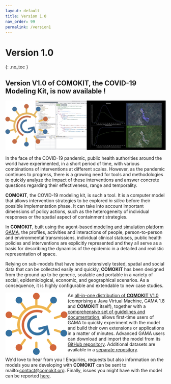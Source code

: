 ```yaml
---
layout: default
title: Version 1.0
nav_order: 99
permalink: /version1
---
```


# Version 1.0
{: .no_toc }

<!--
Short text
{: .fs-6 .fw-300 }
-->

## Version V1.0 of COMOKIT, the COVID-19 Modeling Kit, is now available ! 
<p align="center">
  <img  src="https://github.com/COMOKIT/COMOKIT-Website/blob/master/docs/assets/images/como.jpg">
</p>

In the face of the COVID-19 pandemic, public health authorities around the world have experimented, in a short period of time, with various combinations of interventions at different scales. However, as the pandemic continues to progress, there is a growing need for tools and methodologies to quickly analyze the impact of these interventions and answer concrete questions regarding their effectiveness, range and temporality.

**COMOKIT**, the COVID-19 modeling kit, is such a tool. It is a computer model that allows intervention strategies to be explored _in silico_ before their possible implementation phase. It can take into account important dimensions of policy actions, such as the heterogeneity of individual responses or the spatial aspect of containment strategies. 

In **COMOKIT**, built using the agent-based [modeling and simulation platform GAMA](http://gama-platform.org), the profiles, activities and interactions of people, person-to-person and environmental transmissions, individual clinical statuses, public health policies and interventions are explicitly represented and they all serve as a basis for describing the dynamics of the epidemic in a detailed and realistic representation of space. 

Relying on sub-models that have been extensively tested, spatial and social data that can be collected easily and quickly, **COMOKIT** has been designed from the ground up to be generic, scalable and portable in a variety of social, epidemiological, economic, and geographical scenarios. As a consequence, it is highly configurable and extendable to new case studies. 
<p/>
<p/>
 <img align="left" src="https://github.com/COMOKIT/COMOKIT-Website/blob/master/docs/assets/images/comokit-logo.png">

An [all-in-one distribution of **COMOKIT** V1.0](https://github.com/COMOKIT/COMOKIT-Model/releases/tag/v1.0) (comprising a Java Virtual Machine, GAMA 1.8 and **COMOKIT** itself), together with a [comprehensive set of guidelines and documentation](https://comokit.org/docs/), allows first-time users of GAMA to quickly experiment with the model and build their own extensions or applications in a matter of minutes. Advanced GAMA users can download and import the model from its [GitHub repository](https://github.com/COMOKIT/COMOKIT-Model). Additional datasets are available in a [separate repository](https://github.com/COMOKIT/COMOKIT-Datasets).

We'd love to hear from you ! Enquiries, requests but also information on the models you are developing with **COMOKIT** can be sent to mailto:contact@comokit.org. Finally, issues you might have with the model can be reported [here](https://github.com/COMOKIT/COMOKIT-Model/issues). 
  

